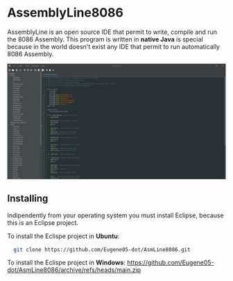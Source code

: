 # AssemblyLine8086
AssemblyLine is an open source IDE that permit to write, compile and run the 8086 Assembly. This program is written in **native Java** is special because in the world doesn't exist any IDE that permit to run automatically 8086 Assembly.

![AssemblyLine screenshot](https://github.com/Eugene05-dot/AsmLine8086/blob/main/img/Screenshot%202024-11-04%20200359.png?raw=true" "AssemblyLine screenshot")

## Installing

Indipendently from your operating system you must install Eclipse, because this is an Eclipse project.

To install the Eclispe project in **Ubuntu**:
```bash
  git clone https://github.com/Eugene05-dot/AsmLine8086.git
```
To install the Eclispe project in **Windows**:
https://github.com/Eugene05-dot/AsmLine8086/archive/refs/heads/main.zip